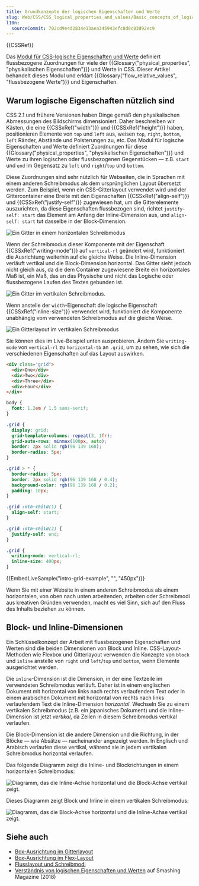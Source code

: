 ```yaml
---
title: Grundkonzepte der logischen Eigenschaften und Werte
slug: Web/CSS/CSS_logical_properties_and_values/Basic_concepts_of_logical_properties_and_values
l10n:
  sourceCommit: 702cd9e4d2834e13aea345943efc8d0c03d92ec9
---
```


{{CSSRef}}

Das [Modul für CSS-logische Eigenschaften und Werte](/de/docs/Web/CSS/CSS_logical_properties_and_values#properties) definiert flussbezogene Zuordnungen für viele der {{Glossary("physical_properties", "physikalischen Eigenschaften")}} und Werte in CSS. Dieser Artikel behandelt dieses Modul und erklärt {{Glossary("flow_relative_values", "flussbezogene Werte")}} und Eigenschaften.

## Warum logische Eigenschaften nützlich sind

CSS 2.1 und frühere Versionen haben Dinge gemäß den physikalischen Abmessungen des Bildschirms dimensioniert. Daher beschreiben wir Kästen, die eine {{CSSxRef("width")}} und {{CSSxRef("height")}} haben, positionieren Elemente von `top` und `left` aus, weisen `top`, `right`, `bottom`, `left` Ränder, Abstände und Polsterungen zu, etc. Das Modul für logische Eigenschaften und Werte definiert Zuordnungen für diese {{Glossary("physical_properties", "physikalischen Eigenschaften")}} und Werte zu ihren logischen oder flussbezogenen Gegenstücken — z.B. `start` und `end` im Gegensatz zu `left` und `right`/`top` und `bottom`.

Diese Zuordnungen sind sehr nützlich für Webseiten, die in Sprachen mit einem anderen Schreibmodus als dem ursprünglichen Layout übersetzt werden. Zum Beispiel, wenn ein CSS-Gitterlayout verwendet wird und der Gittercontainer eine Breite mit den Eigenschaften {{CSSxRef("align-self")}} und {{CSSxRef("justify-self")}} zugewiesen hat, um die Gitterelemente auszurichten, da diese Eigenschaften flussbezogen sind, richtet `justify-self: start` das Element am Anfang der Inline-Dimension aus, und `align-self: start` tut dasselbe in der Block-Dimension.

![Ein Gitter in einem horizontalen Schreibmodus](grid-horizontal-width-sm.png)

Wenn der Schreibmodus dieser Komponente mit der Eigenschaft {{CSSxRef("writing-mode")}} auf `vertical-rl` geändert wird, funktioniert die Ausrichtung weiterhin auf die gleiche Weise. Die Inline-Dimension verläuft vertikal und die Block-Dimension horizontal. Das Gitter sieht jedoch nicht gleich aus, da die dem Container zugewiesene Breite ein horizontales Maß ist, ein Maß, das an das Physische und nicht das Logische oder flussbezogene Laufen des Textes gebunden ist.

![Ein Gitter im vertikalen Schreibmodus.](grid-vertical-width-sm.png)

Wenn anstelle der `width`-Eigenschaft die logische Eigenschaft {{CSSxRef("inline-size")}} verwendet wird, funktioniert die Komponente unabhängig vom verwendeten Schreibmodus auf die gleiche Weise.

![Ein Gitterlayout im vertikalen Schreibmodus](grid-vertical-inline-size-small.png)

Sie können dies im Live-Beispiel unten ausprobieren. Ändern Sie `writing-mode` von `vertical-rl` zu `horizontal-tb` an `.grid`, um zu sehen, wie sich die verschiedenen Eigenschaften auf das Layout auswirken.

```html live-sample___intro-grid-example
<div class="grid">
  <div>One</div>
  <div>Two</div>
  <div>Three</div>
  <div>Four</div>
</div>
```

```css hidden live-sample___intro-grid-example
body {
  font: 1.2em / 1.5 sans-serif;
}

.grid {
  display: grid;
  grid-template-columns: repeat(3, 1fr);
  grid-auto-rows: minmax(100px, auto);
  border: 2px solid rgb(96 139 168);
  border-radius: 5px;
}

.grid > * {
  border-radius: 5px;
  border: 2px solid rgb(96 139 168 / 0.4);
  background-color: rgb(96 139 168 / 0.2);
  padding: 10px;
}

.grid :nth-child(1) {
  align-self: start;
}

.grid :nth-child(2) {
  justify-self: end;
}
```

```css live-sample___intro-grid-example
.grid {
  writing-mode: vertical-rl;
  inline-size: 400px;
}
```

{{EmbedLiveSample("intro-grid-example", "", "450px")}}

Wenn Sie mit einer Website in einem anderen Schreibmodus als einem horizontalen, von oben nach unten arbeitenden, arbeiten oder Schreibmodi aus kreativen Gründen verwenden, macht es viel Sinn, sich auf den Fluss des Inhalts beziehen zu können.

## Block- und Inline-Dimensionen

Ein Schlüsselkonzept der Arbeit mit flussbezogenen Eigenschaften und Werten sind die beiden Dimensionen von Block und Inline. CSS-Layout-Methoden wie Flexbox und Gitterlayout verwenden die Konzepte von `block` und `inline` anstelle von `right` und `left`/`top` und `bottom`, wenn Elemente ausgerichtet werden.

Die `inline`-Dimension ist die Dimension, in der eine Textzeile im verwendeten Schreibmodus verläuft. Daher ist in einem englischen Dokument mit horizontal von links nach rechts verlaufendem Text oder in einem arabischen Dokument mit horizontal von rechts nach links verlaufendem Text die Inline-Dimension _horizontal_. Wechseln Sie zu einem vertikalen Schreibmodus (z.B. ein japanisches Dokument) und die Inline-Dimension ist jetzt _vertikal_, da Zeilen in diesem Schreibmodus vertikal verlaufen.

Die Block-Dimension ist die andere Dimension und die Richtung, in der Blöcke — wie Absätze — nacheinander angezeigt werden. In Englisch und Arabisch verlaufen diese vertikal, während sie in jedem vertikalen Schreibmodus horizontal verlaufen.

Das folgende Diagramm zeigt die Inline- und Blockrichtungen in einem horizontalen Schreibmodus:

![Diagramm, das die Inline-Achse horizontal und die Block-Achse vertikal zeigt.](mdn-horizontal.png)

Dieses Diagramm zeigt Block und Inline in einem vertikalen Schreibmodus:

![Diagramm, das die Block-Achse horizontal und die Inline-Achse vertikal zeigt.](mdn-vertical.png)

## Siehe auch

- [Box-Ausrichtung im Gitterlayout](/de/docs/Web/CSS/CSS_box_alignment/Box_alignment_in_grid_layout)
- [Box-Ausrichtung im Flex-Layout](/de/docs/Web/CSS/CSS_box_alignment/Box_alignment_in_flexbox)
- [Flusslayout und Schreibmodi](/de/docs/Web/CSS/CSS_display/Flow_layout_and_writing_modes)
- [Verständnis von logischen Eigenschaften und Werten](https://www.smashingmagazine.com/2018/03/understanding-logical-properties-values/) auf Smashing Magazine (2018)
